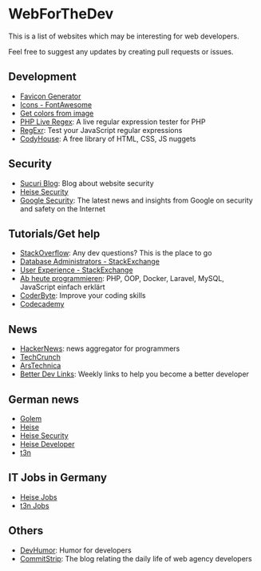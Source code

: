 WebForTheDev
============

This is a list of websites which may be interesting for web developers.

Feel free to suggest any updates by creating pull requests or issues.


## Development

- [Favicon Generator](https://realfavicongenerator.net/)
- [Icons - FontAwesome](http://fontawesome.io/)
- [Get colors from image](http://html-color-codes.info/colors-from-image/)
- [PHP Live Regex](http://www.phpliveregex.com/): A live regular expression tester for PHP
- [RegExr](http://regexr.com/): Test your JavaScript regular expressions
- [CodyHouse](https://codyhouse.co/): A free library of HTML, CSS, JS nuggets


## Security

- [Sucuri Blog](https://blog.sucuri.net/): Blog about website security
- [Heise Security](https://www.heise.de/security/)
- [Google Security](https://security.googleblog.com/): The latest news and insights from Google on security and safety on the Internet


## Tutorials/Get help

- [StackOverflow](https://stackoverflow.com/): Any dev questions? This is the place to go
- [Database Administrators - StackExchange](https://dba.stackexchange.com/)
- [User Experience - StackExchange](https://ux.stackexchange.com/)
- [Ab heute programmieren](https://www.html5rocks.com/en/): PHP, OOP, Docker, Laravel, MySQL, JavaScript einfach erklärt
- [CoderByte](https://coderbyte.com/): Improve your coding skills
- [Codecademy](https://www.codecademy.com)


## News​

- [HackerNews](https://news.ycombinator.com/): news aggregator for programmers
- [TechCrunch](https://techcrunch.com/)
- [ArsTechnica](https://arstechnica.com/)
- [Better Dev Links](https://betterdev.link/): Weekly links to help you become
    a better developer


## German news

- [Golem](https://www.golem.de/)
- [Heise](https://www.heise.de/)
- [Heise Security](https://www.heise.de/security/)
- [Heise Developer](https://www.heise.de/developer/)
-  [t3n](http://t3n.de/)


## IT Jobs in Germany

-   [Heise Jobs](https://jobs.heise.de/)
-   [t3n Jobs](http://t3n.de/jobs/)


## Others

- [DevHumor](http://devhumor.com/): Humor for developers
- [CommitStrip](http://www.commitstrip.com): The blog relating the daily life of web agency developers